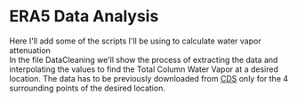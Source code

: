 # ERA5 Data Analysis
Here I'll add some of the scripts I'll be using to calculate water vapor attenuation<br />
In the file DataCleaning we'll show the process of extracting the data and interpolating the values to find the Total Column Water Vapor at a desired location. The data has to be previously downloaded from [CDS](https://cds.climate.copernicus.eu/cdsapp#!/dataset/reanalysis-era5-single-levels?tab=form) only for the 4 surrounding points of the desired location.
